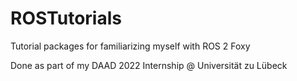 # ROSTutorials
Tutorial packages for familiarizing myself with ROS 2 Foxy

Done as part of my DAAD 2022 Internship @ Universität zu Lübeck
